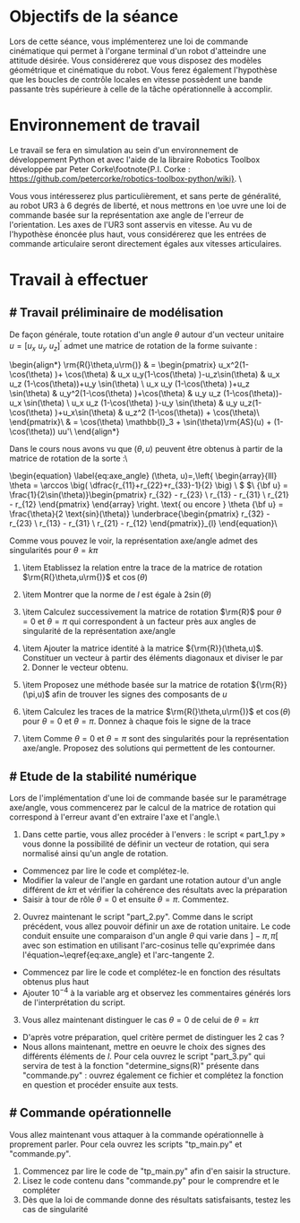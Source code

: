 
# Objectifs de la séance
Lors de cette séance, vous implémenterez une loi de commande cinématique qui permet à l'organe terminal d'un robot d'atteindre une attitude désirée. Vous considérerez que vous disposez des modèles géométrique et cinématique du robot. Vous ferez également l'hypothèse que les boucles de contrôle locales en vitesse possèdent une bande passante très supérieure à celle de la tâche opérationnelle à accomplir.

# Environnement de travail
Le travail se fera en simulation au sein d'un environnement de développement Python et avec l'aide de la libraire Robotics Toolbox développée par Peter Corke\footnote{P.I. Corke : https://github.com/petercorke/robotics-toolbox-python/wiki}. \\

Vous vous intéresserez plus particulièrement, et sans perte de généralité, au robot UR3 à 6 degrés de liberté, et nous mettrons en \oe uvre une loi de commande basée sur la représentation axe angle de l'erreur de l'orientation. Les axes de l'UR3 sont asservis en vitesse. Au vu de l'hypothèse énoncée plus haut, vous considérerez que les entrées de commande articulaire seront directement égales aux vitesses articulaires. 
# Travail à effectuer

## # Travail préliminaire de modélisation

De façon générale, toute rotation d'un angle $\theta$ autour d'un vecteur unitaire $u = [u_x\,\,u_y\,\,u_z]^{'}$ admet une matrice de rotation de la forme suivante :

\begin{align*}
\rm{R(}\theta,u\rm{)}
& = \begin{pmatrix}
u_x^2(1-\cos(\theta) )+ \cos(\theta) & u_x u_y(1-\cos(\theta) )-u_z\sin(\theta) & u_x u_z (1-\cos(\theta))+u_y \sin(\theta) \\
u_x u_y (1-\cos(\theta) )+u_z \sin(\theta) & u_y^2(1-\cos(\theta) )+\cos(\theta) & u_y u_z (1-\cos(\theta))-u_x \sin(\theta) \\
u_x u_z (1-\cos(\theta) )-u_y \sin(\theta) & u_y u_z(1-\cos(\theta) )+u_x\sin(\theta) & u_z^2  (1-\cos(\theta)) + \cos(\theta)\\
\end{pmatrix}\\
& = \cos(\theta) \mathbb{I}_3 + \sin(\theta)\rm{AS}(u) + (1-\cos(\theta)) uu'\\
\end{align*}

Dans le cours nous avons vu que ($\theta,u$) peuvent être obtenus à partir de la matrice de rotation de la sorte :\\

\begin{equation}
\label{eq:axe_angle}
(\theta, u)=\,\left\{
    \begin{array}{lll}
                 \theta = \arccos \big(  \dfrac{r_{11}+r_{22}+r_{33}-1}{2} \big) \\
                 $ $\\
                 {\bf u} = \frac{1}{2\sin(\theta)}\begin{pmatrix}
			    r_{32} - r_{23} \\
			r_{13} - r_{31} \\
			r_{21} - r_{12}	
			    \end{pmatrix}
                \end{array}
 \right. \text{ ou encore } \theta {\bf u} = \frac{\theta}{2 \text{sin}(\theta)} \underbrace{\begin{pmatrix}
			    r_{32} - r_{23} \\
			r_{13} - r_{31} \\
			r_{21} - r_{12}	
			    \end{pmatrix}}_{l}
\end{equation}\\

Comme vous pouvez le voir, la représentation axe/angle admet des singularités pour $\theta = k \pi$

1. \item Etablissez la relation entre la trace de la matrice de rotation $\rm{R(}\theta,u\rm{)}$ et $\cos(\theta)$

2. \item Montrer que la norme de $l$ est égale à $2\sin(\theta)$

3. \item Calculez successivement la matrice de rotation $\rm{R}$  pour $\theta=0$ et $\theta=\pi$ qui correspondent à un facteur près aux angles de singularité de la représentation axe/angle

4. \item Ajouter la matrice identité à la matrice ${\rm{R}}(\theta,u)$. Constituer un vecteur à partir des éléments diagonaux et diviser le par 2. Donner le vecteur obtenu.

5. \item Proposez une méthode basée sur la matrice de rotation ${\rm{R}}(\pi,u)$ afin de trouver les signes des composants de $u$

6. \item Calculez les traces de la matrice  $\rm{R(}\theta,u\rm{)}$ et $\cos(\theta)$ pour $\theta = 0$ et $\theta=\pi$. Donnez à chaque fois le signe de la trace

7. \item  Comme $\theta=0$ et $\theta=\pi$ sont des singularités pour la représentation axe/angle. Proposez des solutions qui permettent de les contourner.

## # Etude de la stabilité numérique

Lors de l'implémentation d'une loi de commande basée sur le paramétrage axe/angle, vous commencerez par le calcul de la matrice de rotation qui correspond à l'erreur avant d'en extraire l'axe et l'angle.\\



1. Dans cette partie, vous allez procéder à l'envers :  le script « part\_1.py » vous donne la possibilité de définir un vecteur de rotation, qui sera normalisé ainsi qu'un angle de rotation. 


* Commencez par lire le code et complétez-le.
* Modifier la valeur de l'angle en gardant une rotation autour d'un angle différent de $k\pi$ et vérifier la cohérence des résultats avec la préparation
* Saisir à tour de rôle $\theta=0$ et ensuite $\theta=\pi$. Commentez.


2. Ouvrez maintenant le script "part\_2.py". Comme dans le script précédent, vous allez pouvoir définir un axe de rotation unitaire. Le code conduit ensuite une comparaison d'un angle $\theta$ qui varie dans $]-\pi,\pi[$ avec son estimation en utilisant l'arc-cosinus telle qu'exprimée dans l'équation~\eqref{eq:axe_angle} et l'arc-tangente 2. 


* Commencez par lire le code et complétez-le en fonction des résultats obtenus plus haut
* Ajouter $10^{-4}$ à la variable arg et observez les commentaires générés lors de l'interprétation du script.


3.  Vous allez maintenant distinguer le cas $\theta=0$ de celui de $\theta=k\pi$

* D'après votre préparation, quel critère permet de distinguer les 2 cas ?
* Nous allons maintenant, mettre en oeuvre le choix des signes des différents éléments de $l$. Pour cela ouvrez le script "part\_3.py" qui servira de test à la fonction "determine\_signs(R)" présente dans "commande.py" : ouvrez également ce fichier et complétez la fonction en question et procéder ensuite aux tests.

## # Commande opérationnelle
Vous allez maintenant vous attaquer à la commande opérationnelle à proprement parler. Pour cela ouvrez les scripts "tp\_main.py" et "commande.py".


1.  Commencez par lire le code de "tp\_main.py" afin d'en saisir la structure.
2.  Lisez le code contenu dans "commande.py" pour le comprendre et le compléter
3.  Dès que la loi de commande donne des résultats satisfaisants, testez les cas de singularité




